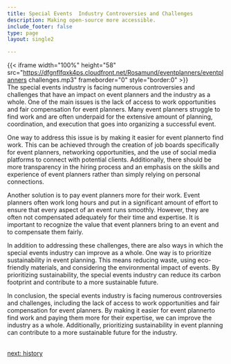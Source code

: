 ```yaml
---
title: Special Events  Industry Controversies and Challenges
description: Making open-source more accessible.
include_footer: false
type: page
layout: single2

---
```


{{< iframe width="100%" height="58" src="https://dfgnflfqxk4ps.cloudfront.net/Rosamund/eventplanners/eventplanners challenges.mp3" frameborder="0" style="border:0" >}}<br>
The special events industry is facing numerous controversies and challenges that have an impact on event planners and the industry as a whole. One of the main issues is the lack of access to work opportunities and fair compensation for event planners. Many event planners struggle to find work and are often underpaid for the extensive amount of planning, coordination, and execution that goes into organizing a successful event.

One way to address this issue is by making it easier for event plannerto find work. This can be achieved through the creation of job boards specifically for event planners, networking opportunities, and the use of social media platforms to connect with potential clients. Additionally, there should be more transparency in the hiring process and an emphasis on the skills and experience of event planners rather than simply relying on personal connections.

Another solution is to pay event planners more for their work. Event planners often work long hours and put in a significant amount of effort to ensure that every aspect of an event runs smoothly. However, they are often not compensated adequately for their time and expertise. It is important to recognize the value that event planners bring to an event and to compensate them fairly.

In addition to addressing these challenges, there are also ways in which the special events industry can improve as a whole. One way is to prioritize sustainability in event planning. This means reducing waste, using eco-friendly materials, and considering the environmental impact of events. By prioritizing sustainability, the special events industry can reduce its carbon footprint and contribute to a more sustainable future.

In conclusion, the special events industry is facing numerous controversies and challenges, including the lack of access to work opportunities and fair compensation for event planners. By making it easier for event plannerto find work and paying them more for their expertise, we can improve the industry as a whole. Additionally, prioritizing sustainability in event planning can contribute to a more sustainable future for the industry.

<br>
<a href="https://insights.workdojos.com/eventplanners/history">next: history</a>
</p>